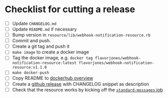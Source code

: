 # Checklist for cutting a release

- [ ] Update `CHANGELOG.md`
- [ ] Update `README.md` if necessary
- [ ] Bump version in `resource/lib/webhook-notification-resource.rb`
- [ ] Commit and push.
- [ ] Create a git tag and push it
- [ ] `make image` to create a docker image
- [ ] Tag the docker image, e.g. `docker tag flavorjones/webhook-notification-resource:latest flavorjones/webhook-notification-resource:v1.1.0`
- [ ] `make docker-push`
- [ ] Copy README to [dockerhub overview](https://cloud.docker.com/repository/docker/flavorjones/webhook-notification-resource/general)
- [ ] Create a [github release](https://github.com/flavorjones/webhook-notification-resource/releases) with CHANGELOG snippet as description
- [ ] Check that the resource works by kicking off the [`standard-messages` job](https://ci.nokogiri.org/teams/flavorjones/pipelines/webhook-notification-resource/jobs/standard-messages)
